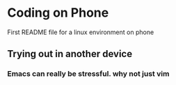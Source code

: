 # Coding on Phone
First README file for a linux environment on phone

## Trying out in another device
### Emacs can really be stressful. why not just vim
